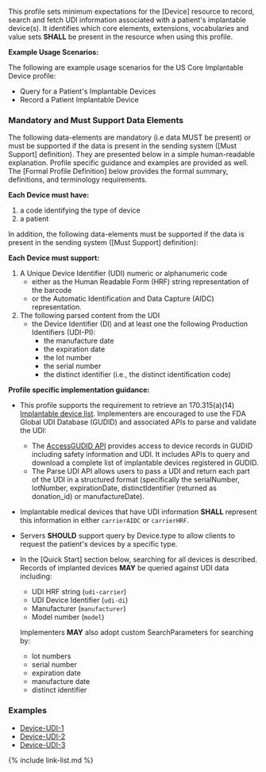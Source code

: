 ﻿This profile sets minimum expectations for the [Device] resource to record, search and fetch UDI information associated with a patient's implantable device(s). It identifies which core elements, extensions, vocabularies and value sets **SHALL** be present in the resource when using this profile.

**Example Usage Scenarios:**

The following are example usage scenarios for the US Core Implantable Device profile:

-   Query for a Patient's Implantable Devices
-   Record a Patient Implantable Device

### Mandatory and Must Support Data Elements

The following data-elements are mandatory (i.e data MUST be present) or must be supported if the data is present in the sending system ([Must Support] definition). They are presented below in a simple human-readable explanation.  Profile specific guidance and examples are provided as well.  The [Formal Profile Definition] below provides the  formal summary, definitions, and  terminology requirements.

**Each Device must have:**

1.  a code identifying the type of device
1.  a patient

In addition, the following data-elements must be supported if the data is present in the sending system ([Must Support] definition):

**Each Device must support:**

1. A Unique Device Identifier (UDI) numeric or alphanumeric code
   - either as the Human Readable Form (HRF) string representation of the barcode
   - or the Automatic Identification and Data Capture (AIDC) representation.
1. The following parsed content from the UDI
   - the Device Identifier (DI) and at least one the following Production Identifiers (UDI-PI):
     - the manufacture date
     - the expiration date
     - the lot number
     - the serial number
     - the distinct identifier (i.e., the distinct identification code)

**Profile specific implementation guidance:**

- This profile supports the requirement to retrieve an 170.315(a)(14) [Implantable device list](https://www.healthit.gov/test-method/implantable-device-list). Implementers are encouraged to use the FDA Global UDI Database (GUDID) and associated APIs to parse and validate the UDI:
  - The [AccessGUDID API](https://www.fda.gov/medical-devices/global-unique-device-identification-database-gudid/accessgudid-public) provides access to device records in GUDID including safety information and UDI. It includes APIs to query and download a complete list of implantable devices registered in GUDID.
  - The Parse UDI API allows users to pass a UDI and return each part of the UDI in a structured format (specifically the serialNumber, lotNumber, expirationDate, distinctIdentifier (returned as donation_id) or manufactureDate).

- Implantable medical devices that have UDI information **SHALL** represent this information in either `carrierAIDC` or `carrierHRF`.
-  Servers **SHOULD** support query by Device.type to allow clients to request the patient's devices by a specific type.
- In the [Quick Start] section below, searching for all devices is described. Records of implanted devices **MAY** be queried against UDI data including:

    - UDI HRF string (`udi-carrier`)
    - UDI Device Identifier (`udi-di`)
    - Manufacturer (`manufacturer`)
    - Model number (`model`)

  Implementers **MAY** also adopt custom SearchParameters for searching by:

    - lot numbers
    - serial number
    - expiration date
    - manufacture date
    - distinct identifier

### Examples

- [Device-UDI-1](Device-udi-1.html)
- [Device-UDI-2](Device-udi-2.html)
- [Device-UDI-3](Device-udi-3.html)


{% include link-list.md %}
